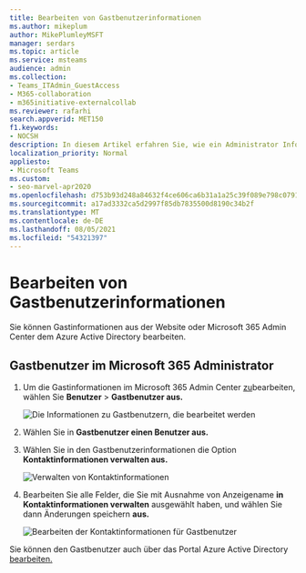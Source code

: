 ```yaml
---
title: Bearbeiten von Gastbenutzerinformationen
ms.author: mikeplum
author: MikePlumleyMSFT
manager: serdars
ms.topic: article
ms.service: msteams
audience: admin
ms.collection:
- Teams_ITAdmin_GuestAccess
- M365-collaboration
- m365initiative-externalcollab
ms.reviewer: rafarhi
search.appverid: MET150
f1.keywords:
- NOCSH
description: In diesem Artikel erfahren Sie, wie ein Administrator Informationen zu Gastbenutzern im Portal Azure Active Directory kann.
localization_priority: Normal
appliesto:
- Microsoft Teams
ms.custom:
- seo-marvel-apr2020
ms.openlocfilehash: d753b93d248a84632f4ce606ca6b31a1a25c39f089e798c0791c4517156c85e9
ms.sourcegitcommit: a17ad3332ca5d2997f85db7835500d8190c34b2f
ms.translationtype: MT
ms.contentlocale: de-DE
ms.lasthandoff: 08/05/2021
ms.locfileid: "54321397"
---
```

# <a name="edit-guest-user-information"></a>Bearbeiten von Gastbenutzerinformationen

Sie können Gastinformationen aus der Website oder Microsoft 365 Admin Center dem Azure Active Directory bearbeiten.

## <a name="guest-users-in-the-microsoft-365-admin"></a>Gastbenutzer im Microsoft 365 Administrator

1. Um die Gastinformationen im Microsoft 365 Admin Center [zu](https://admin.microsoft.com)bearbeiten, wählen Sie **Benutzer**  >  **Gastbenutzer aus.**

   ![Die Informationen zu Gastbenutzern, die bearbeitet werden](media/access-guest-user.png)

2. Wählen Sie in **Gastbenutzer einen Benutzer aus.**

3. Wählen Sie in den Gastbenutzerinformationen die Option **Kontaktinformationen verwalten aus.**

   ![Verwalten von Kontaktinformationen ](media/guest-user-data1.png)

4. Bearbeiten Sie alle Felder, die Sie mit Ausnahme von Anzeigename **in** **Kontaktinformationen verwalten** ausgewählt haben, und wählen Sie dann Änderungen speichern **aus.**

   ![Bearbeiten der Kontaktinformationen für Gastbenutzer](media/manage-guest-contact.png)

Sie können den Gastbenutzer auch über das Portal Azure Active Directory [bearbeiten.](https://aad.portal.azure.com/#blade/Microsoft_AAD_IAM/UsersManagementMenuBlade/MsGraphUsers)
